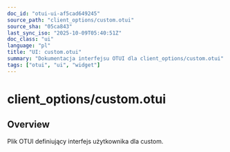 ```yaml
---
doc_id: "otui-ui-af5cad649245"
source_path: "client_options/custom.otui"
source_sha: "05ca843"
last_sync_iso: "2025-10-09T05:40:51Z"
doc_class: "ui"
language: "pl"
title: "UI: custom.otui"
summary: "Dokumentacja interfejsu OTUI dla client_options/custom.otui"
tags: ["otui", "ui", "widget"]
---
```


# client_options/custom.otui

## Overview

Plik OTUI definiujący interfejs użytkownika dla custom.
